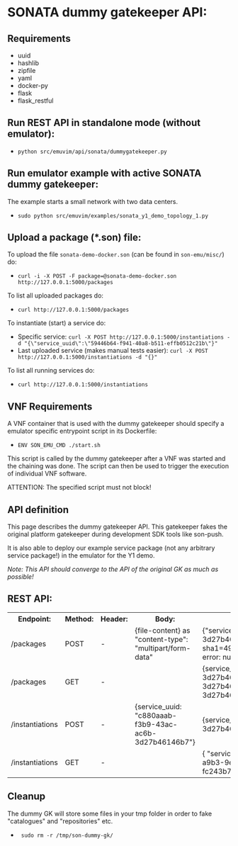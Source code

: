 <!--
# Copyright (c) 2017 SONATA-NFV and Paderborn University
# ALL RIGHTS RESERVED.
# 
# Licensed under the Apache License, Version 2.0 (the "License");
# you may not use this file except in compliance with the License.
# You may obtain a copy of the License at
#
#    http://www.apache.org/licenses/LICENSE-2.0
#
# Unless required by applicable law or agreed to in writing, software
# distributed under the License is distributed on an "AS IS" BASIS,
# WITHOUT WARRANTIES OR CONDITIONS OF ANY KIND, either express or implied.
# See the License for the specific language governing permissions and
# limitations under the License.
#
# Neither the name of the SONATA-NFV, Paderborn University
# nor the names of its contributors may be used to endorse or promote
# products derived from this software without specific prior written
# permission.
#
# This work has been performed in the framework of the SONATA project,
# funded by the European Commission under Grant number 671517 through
# the Horizon 2020 and 5G-PPP programmes. The authors would like to
# acknowledge the contributions of their colleagues of the SONATA
# partner consortium (www.sonata-nfv.eu).
-->

# SONATA dummy gatekeeper API:

## Requirements

* uuid
* hashlib
* zipfile
* yaml
* docker-py
* flask
* flask_restful

## Run REST API in standalone mode (without emulator):
* `python src/emuvim/api/sonata/dummygatekeeper.py`

## Run emulator example with active SONATA dummy gatekeeper:
The example starts a small network with two data centers.

* `sudo python src/emuvim/examples/sonata_y1_demo_topology_1.py`

## Upload a package (*.son) file:

To upload the file `sonata-demo-docker.son` (can be found in `son-emu/misc/`) do:

* `curl -i -X POST -F package=@sonata-demo-docker.son http://127.0.0.1:5000/packages`

To list all uploaded packages do:

* `curl http://127.0.0.1:5000/packages`

To instantiate (start) a service do:

* Specific service: `curl -X POST http://127.0.0.1:5000/instantiations -d "{\"service_uuid\":\"59446b64-f941-40a8-b511-effb0512c21b\"}"`
* Last uploaded service (makes manual tests easier): `curl -X POST http://127.0.0.1:5000/instantiations -d "{}"`

To list all running services do:

* `curl http://127.0.0.1:5000/instantiations`

## VNF Requirements

A VNF container that is used with the dummy gatekeeper should specify a emulator specific entrypoint script in its Dockerfile:

* `ENV SON_EMU_CMD ./start.sh`

This script is called by the dummy gatekeeper after a VNF was started and the chaining was done. The script can then be used to trigger the execution of individual VNF software.

ATTENTION: The specified script must not block!

## API definition

This page describes the dummy gatekeeper API. This gatekeeper fakes the original platform gatekeeper during development SDK tools like son-push. 

It is also able to deploy our example service package (not any arbitrary service package!) in the emulator for the Y1 demo.

_Note: This API should converge to the API of the original GK as much as possible!_

## REST API:
<table>
<tr>
<th>Endpoint:</th>
<th>Method:</th>
<th>Header:</th>
<th>Body:</th>
<th>Response:</th>
</tr>
<tr>
<td>/packages</td>
<td>POST</td>
<td>-</td>
<td>{file-content} as "content-type": "multipart/form-data"</td>
<td>{"service_uuid": "c880aaab-f3b9-43ac-ac6b-3d27b46146b7", size=456, sha1=49ee6468dfa4ecbad440d669b249d523a38651be, error: null}</td>
</tr>
<tr>
<td>/packages</td>
<td>GET</td>
<td>-</td>
<td></td>
<td>{service_uuid_list: ["c880aaab-f3b9-43ac-ac6b-3d27b46146b7", "c880aaab-f3b9-43ac-ac6b-3d27b46146b8", "c880aaab-f3b9-43ac-ac6b-3d27b46146b9"]}</td>
</tr>
<tr>
<td>/instantiations</td>
<td>POST</td>
<td>-</td>
<td>{service_uuid: "c880aaab-f3b9-43ac-ac6b-3d27b46146b7"}</td>
<td>{service_instance_uuid: "de4567-f3b9-43ac-ac6b-3d27b461123"}</td>
</tr>
<tr>
<td>/instantiations</td>
<td>GET</td>
<td>-</td>
<td></td>
<td>
{
    "service_instance_list": [
        [
            "9da044b3-1f7a-40e6-a9b3-9e83a9834249", 
            "9371df14-a595-436a-92b5-fc243b74a9d7"
        ]
    ]
}
</td>
</tr>
</table>





## Cleanup
The dummy GK will store some files in your tmp folder in order to fake "catalogues" and "repositories" etc.

* ` sudo rm -r /tmp/son-dummy-gk/`